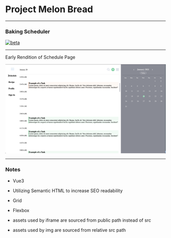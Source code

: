 # Project Melon Bread

---

### Baking Scheduler

<!-- [![vue3](https://img.shields.io/badge/vue-3.x-brightgreen.svg)](https://github.com/vuejs/vue-next) -->

[![beta](https://img.shields.io/npm/v/vue/next.svg)](https://www.npmjs.com/package/vue/v/next)

---

Early Rendition of Schedule Page

![Schedule](https://raw.githubusercontent.com/MarcusYSera/vue-recipe-app/master/client/img/ScheduleView_v1.png)

---

### Notes

- Vue3

- Utilizing Semantic HTML to increase SEO readability

- Grid

- Flexbox

- assets used by iframe are sourced from public path instead of src

- assets used by img are sourced from relative src path
